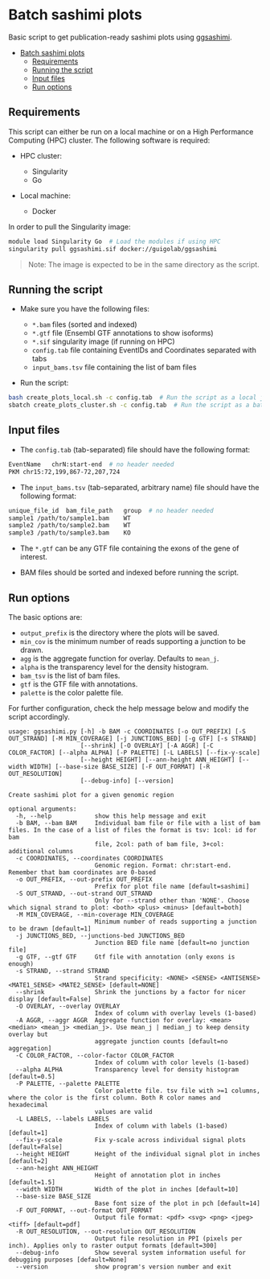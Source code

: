 # Batch sashimi plots

Basic script to get publication-ready sashimi plots using [ggsashimi](https://github.com/guigolab/ggsashimi).

- [Batch sashimi plots](#batch-sashimi-plots)
  - [Requirements](#requirements)
  - [Running the script](#running-the-script)
  - [Input files](#input-files)
  - [Run options](#run-options)

## Requirements

This script can either be run on a local machine or on a High Performance Computing (HPC) cluster. The following software is required:

- HPC cluster:
	- Singularity
	- Go

- Local machine:
  - Docker

In order to pull the Singularity image:
```bash
module load Singularity Go  # Load the modules if using HPC
singularity pull ggsashimi.sif docker://guigolab/ggsashimi
```
> Note: The image is expected to be in the same directory as the script.


## Running the script

- Make sure you have the following files:
    - `*.bam` files	(sorted and indexed)
    - `*.gtf` file	(Ensembl GTF annotations to show isoforms)
    - `*.sif` singularity image (if running on HPC)
    - `config.tab` file containing EventIDs and Coordinates separated with tabs
    - `input_bams.tsv` file containing the list of bam files

- Run the script:
```bash
bash create_plots_local.sh -c config.tab  # Run the script as a local job
sbatch create_plots_cluster.sh -c config.tab  # Run the script as a batch job
```

## Input files

- The `config.tab` (tab-separated) file should have the following format:

```bash
EventName	chrN:start-end  # no header needed
PKM	chr15:72,199,867-72,207,724
```

- The `input_bams.tsv` (tab-separated, arbitrary name) file should have the following format:

```bash
unique_file_id	bam_file_path	group  # no header needed
sample1	/path/to/sample1.bam	WT
sample2	/path/to/sample2.bam	WT
sample3	/path/to/sample3.bam	KO
```

- The `*.gtf` can be any GTF file containing the exons of the gene of interest.

- BAM files should be sorted and indexed before running the script.

## Run options

The basic options are:

- `output_prefix` is the directory where the plots will be saved.
- `min_cov` is the minimum number of reads supporting a junction to be drawn.
- `agg` is the aggregate function for overlay. Defaults to `mean_j`.
- `alpha` is the transparency level for the density histogram.
- `bam_tsv` is the list of bam files.
- `gtf` is the GTF file with annotations.
- `palette` is the color palette file.

For further configuration, check the help message below and modify the script accordingly.

```plaintext
usage: ggsashimi.py [-h] -b BAM -c COORDINATES [-o OUT_PREFIX] [-S OUT_STRAND] [-M MIN_COVERAGE] [-j JUNCTIONS_BED] [-g GTF] [-s STRAND]
                    [--shrink] [-O OVERLAY] [-A AGGR] [-C COLOR_FACTOR] [--alpha ALPHA] [-P PALETTE] [-L LABELS] [--fix-y-scale]
                    [--height HEIGHT] [--ann-height ANN_HEIGHT] [--width WIDTH] [--base-size BASE_SIZE] [-F OUT_FORMAT] [-R OUT_RESOLUTION]
                    [--debug-info] [--version]

Create sashimi plot for a given genomic region

optional arguments:
  -h, --help            show this help message and exit
  -b BAM, --bam BAM     Individual bam file or file with a list of bam files. In the case of a list of files the format is tsv: 1col: id for bam
                        file, 2col: path of bam file, 3+col: additional columns
  -c COORDINATES, --coordinates COORDINATES
                        Genomic region. Format: chr:start-end. Remember that bam coordinates are 0-based
  -o OUT_PREFIX, --out-prefix OUT_PREFIX
                        Prefix for plot file name [default=sashimi]
  -S OUT_STRAND, --out-strand OUT_STRAND
                        Only for --strand other than 'NONE'. Choose which signal strand to plot: <both> <plus> <minus> [default=both]
  -M MIN_COVERAGE, --min-coverage MIN_COVERAGE
                        Minimum number of reads supporting a junction to be drawn [default=1]
  -j JUNCTIONS_BED, --junctions-bed JUNCTIONS_BED
                        Junction BED file name [default=no junction file]
  -g GTF, --gtf GTF     Gtf file with annotation (only exons is enough)
  -s STRAND, --strand STRAND
                        Strand specificity: <NONE> <SENSE> <ANTISENSE> <MATE1_SENSE> <MATE2_SENSE> [default=NONE]
  --shrink              Shrink the junctions by a factor for nicer display [default=False]
  -O OVERLAY, --overlay OVERLAY
                        Index of column with overlay levels (1-based)
  -A AGGR, --aggr AGGR  Aggregate function for overlay: <mean> <median> <mean_j> <median_j>. Use mean_j | median_j to keep density overlay but
                        aggregate junction counts [default=no aggregation]
  -C COLOR_FACTOR, --color-factor COLOR_FACTOR
                        Index of column with color levels (1-based)
  --alpha ALPHA         Transparency level for density histogram [default=0.5]
  -P PALETTE, --palette PALETTE
                        Color palette file. tsv file with >=1 columns, where the color is the first column. Both R color names and hexadecimal
                        values are valid
  -L LABELS, --labels LABELS
                        Index of column with labels (1-based) [default=1]
  --fix-y-scale         Fix y-scale across individual signal plots [default=False]
  --height HEIGHT       Height of the individual signal plot in inches [default=2]
  --ann-height ANN_HEIGHT
                        Height of annotation plot in inches [default=1.5]
  --width WIDTH         Width of the plot in inches [default=10]
  --base-size BASE_SIZE
                        Base font size of the plot in pch [default=14]
  -F OUT_FORMAT, --out-format OUT_FORMAT
                        Output file format: <pdf> <svg> <png> <jpeg> <tiff> [default=pdf]
  -R OUT_RESOLUTION, --out-resolution OUT_RESOLUTION
                        Output file resolution in PPI (pixels per inch). Applies only to raster output formats [default=300]
  --debug-info          Show several system information useful for debugging purposes [default=None]
  --version             show program's version number and exit
```